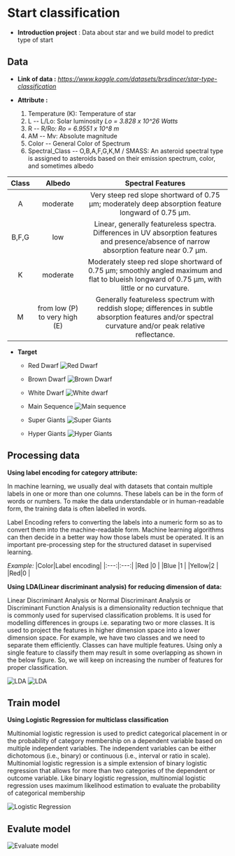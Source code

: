 # Start classification
* **Introduction project**  : Data about star and we build model to predict type of start


## Data
* **Link of data :**  *https://www.kaggle.com/datasets/brsdincer/star-type-classification*

* **Attribute :**
  1. Temperature (K): Temperature of star
  2. L -- L/Lo: Solar luminosity *Lo = 3.828 x 10^26 Watts*
  3. R -- R/Ro: *Ro = 6.9551 x 10^8 m*
  4. AM -- Mv: Absolute magnitude
  5. Color -- General Color of Spectrum
  6. Spectral_Class -- O,B,A,F,G,K,M / SMASS: An asteroid spectral type is assigned to asteroids based on their emission spectrum, color, and sometimes albedo

| Class       | Albedo          |                                       Spectral Features                                        |
| :-----------: | :-----------: | :-----------------:                                                                                 |
| A           | moderate        | Very steep red slope shortward of 0.75 μm; moderately deep absorption feature longward of 0.75 μm.|
| B,F,G       | low             | Linear, generally featureless spectra. Differences in UV absorption features and presence/absence of narrow absorption feature near 0.7 μm.|
| K             |moderate | Moderately steep red slope shortward of 0.75 μm; smoothly angled maximum and flat to blueish longward of 0.75 μm, with little or no curvature.|
| M             |from low (P) to very high (E)         |Generally featureless spectrum with reddish slope; differences in subtle absorption features and/or spectral curvature and/or peak relative reflectance.|

* **Target**

    * Red Dwarf 
        ![Red Dwarf](img_document/Red_Dwarf.jpg)
    
    * Brown Dwarf 
        ![Brown Dwarf](img_document/Brown_dwarf.jpg)
    
    * White Dwarf 
        ![White dwarf](img_document/White_dwarf.png)
    
    * Main Sequence 
        ![Main sequence](img_document/main_sequence.jpg)
    
    * Super Giants 
        ![Super Giants](img_document/super_giant.png)
    
    * Hyper Giants
        ![Hyper Giants](img_document/hyper_giant.png)

## Processing data
**Using label encoding for category attribute:**

In machine learning, we usually deal with datasets that contain multiple labels in one or more than one columns. These labels can be in the form of words or numbers. To make the data understandable or in human-readable form, the training data is often labelled in words. 

Label Encoding refers to converting the labels into a numeric form so as to convert them into the machine-readable form. Machine learning algorithms can then decide in a better way how those labels must be operated. It is an important pre-processing step for the structured dataset in supervised learning.

*Example:*
|Color|Label encoding|
|:---:|:---:|
|Red  |0    |
|Blue |1    |
|Yellow|2   |
|Red|0      |

**Using LDA(Linear discriminant analysis) for reducing dimension of data:**

Linear Discriminant Analysis or Normal Discriminant Analysis or Discriminant Function Analysis is a dimensionality reduction technique that is commonly used for supervised classification problems. It is used for modelling differences in groups i.e. separating two or more classes. It is used to project the features in higher dimension space into a lower dimension space. 
For example, we have two classes and we need to separate them efficiently. Classes can have multiple features. Using only a single feature to classify them may result in some overlapping as shown in the below figure. So, we will keep on increasing the number of features for proper classification. 

![LDA](img_document/LDA1.png)
![LDA](img_document/LDA2.png)

## Train model

**Using Logistic Regression for multiclass classification**

Multinomial logistic regression is used to predict categorical placement in or the
probability of category membership on a dependent variable based on multiple independent
variables. The independent variables can be either dichotomous (i.e., binary) or continuous (i.e.,
interval or ratio in scale). Multinomial logistic regression is a simple extension of binary logistic
regression that allows for more than two categories of the dependent or outcome variable. Like
binary logistic regression, multinomial logistic regression uses maximum likelihood estimation
to evaluate the probability of categorical membership

![Logistic Regression](img_document/Binary_vs_Multiclass_Classification.png)

## Evalute model

![Evaluate model](img_document/score.png)




